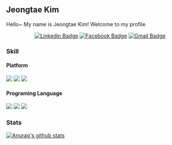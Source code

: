 ## Jeongtae Kim

Hello~ My name is Jeongtae Kim! Welcome to my profile

<div align=center>

[![Linkedin Badge](https://img.shields.io/badge/-LinkedIn-blue?style=flat-square&logo=Linkedin&logoColor=white&link=https://www.linkedin.com/in/%EC%A0%95%ED%83%9C-%EA%B9%80-679975155/)](https://www.linkedin.com/in/%EC%A0%95%ED%83%9C-%EA%B9%80-679975155/) 
[![Facebook Badge](https://img.shields.io/badge/-Facebook-1877f2?style=flat-square&logo=facebook&logoColor=white&link=https://www.facebook.com/profile.php?id=100002180550466)](https://www.facebook.com/profile.php?id=100002180550466) 
[![Gmail Badge](https://img.shields.io/badge/-Gmail-d14836?style=flat-square&logo=Gmail&logoColor=white&link=mailto:rlawjdxo88@gmail.com)](mailto:rlawjdxo88@gmail.com)
</div>

### Skill

#### Platform

<img src="https://img.shields.io/badge/-Android-A4C639.svg?logo=android&style=plastic"> <img src="https://img.shields.io/badge/-Flutter-02569B.svg?logo=flutter&style=plastic"> <img src="https://img.shields.io/badge/-SIP/RCS-4FC08D.svg?logo=SIP/RCS&style=plastic">

#### Programing Language

<img src="https://img.shields.io/badge/-Kotlin-0095D5.svg?logo=kotlin&style=plastic"> <img src="https://img.shields.io/badge/-Java-007396.svg?logo=java&style=plastic"> <img src="https://img.shields.io/badge/-Dart-00599C.svg?logo=dart&style=plastic">

### Stats

[![Anurag's github stats](https://github-readme-stats.vercel.app/api?username=Origogi)](https://github.com/anuraghazra/github-readme-stats)


